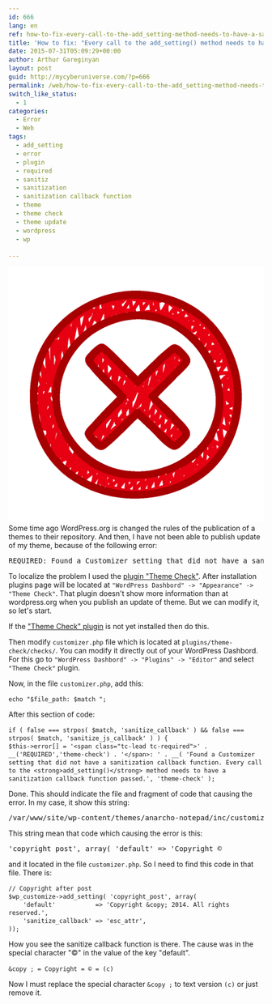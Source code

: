```yaml
---
id: 666
lang: en
ref: how-to-fix-every-call-to-the-add_setting-method-needs-to-have-a-sanitization
title: 'How to fix: "Every call to the add_setting() method needs to have a sanitization"'
date: 2015-07-31T05:09:29+00:00
author: Arthur Gareginyan
layout: post
guid: http://mycyberuniverse.com/?p=666
permalink: /web/how-to-fix-every-call-to-the-add_setting-method-needs-to-have-a-sanitization.html
switch_like_status:
  - 1
categories:
  - Error
  - Web
tags:
  - add_setting
  - error
  - plugin
  - required
  - sanitiz
  - sanitization
  - sanitization callback function
  - theme
  - theme check
  - theme update
  - wordpress
  - wp

---
```


![thumb](/images/error.png)
Some time ago WordPress.org is changed the rules of the publication of a themes to their repository. And then, I have not been able to publish update of my theme, because of the following error:


<pre>
REQUIRED: Found a Customizer setting that did not have a sanitization callback function. Every call to the add_setting() method needs to have a sanitization callback function passed.
</pre>

To localize the problem I used the <a href="https://wordpress.org/plugins/theme-check/" target="_blank">plugin "Theme Check"</a>. After installation plugins page will be located at `"WordPress Dashbord" -> "Appearance" -> "Theme Check"`. That plugin doesn't show more information than at wordpress.org when you publish an update of theme. But we can modify it, so let's start.

If the <a href="https://wordpress.org/plugins/theme-check/" target="_blank">"Theme Check" plugin</a> is not yet installed then do this.

Then modify `customizer.php` file which is located at `plugins/theme-check/checks/`. You can modify it directly out of your WordPress Dashbord. For this go to `"WordPress Dashbord" -> "Plugins" -> "Editor"` and select `"Theme Check"` plugin.

Now, in the file `customizer.php`, add this:

```
echo "$file_path: $match ";
```

After this section of code:

```
if ( false === strpos( $match, 'sanitize_callback' ) && false === strpos( $match, 'sanitize_js_callback' ) ) {
$this->error[] = '<span class="tc-lead tc-required">' . __('REQUIRED','theme-check') . '</span>: ' . __( 'Found a Customizer setting that did not have a sanitization callback function. Every call to the <strong>add_setting()</strong> method needs to have a sanitization callback function passed.', 'theme-check' );
```

Done. This should indicate the file and fragment of code that causing the error. In my case, it show this string:
<pre>
/var/www/site/wp-content/themes/anarcho-notepad/inc/customizer.php: 'copyright_post', array( 'default' => 'Copyright ©
</pre>

This string mean that code which causing the error is this:

<pre>
'copyright_post', array( 'default' => 'Copyright ©
</pre>

and it located in the file `customizer.php`. So I need to find this code in that file. There is:

```
// Copyright after post
$wp_customize->add_setting( 'copyright_post', array(
	'default'			=> 'Copyright &copy; 2014. All rights reserved.',
	'sanitize_callback'	=> 'esc_attr',
));
```

How you see the sanitize callback function is there. The cause was in the special character "&copy;" in the value of the key "default".

`&copy ; = Copyright = © = (c)`

Now I must replace the special character `&copy ;` to text version `(c)` or just remove it.
